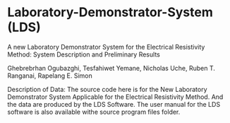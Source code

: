 # Laboratory-Demonstrator-System (LDS)
A new Laboratory Demonstrator System for the Electrical Resistivity Method: System Description and Preliminary Results

Ghebrebrhan Ogubazghi, Tesfahiwet Yemane, Nicholas Uche, Ruben T. Ranganai, Rapelang E. Simon

Description of Data: The source code here is for the New Laboratory Demonstrator System Applicable for the Electrical Resistivity Method. And the data are produced by the LDS Software. The user manual for the LDS software is also available withe source program files folder.
